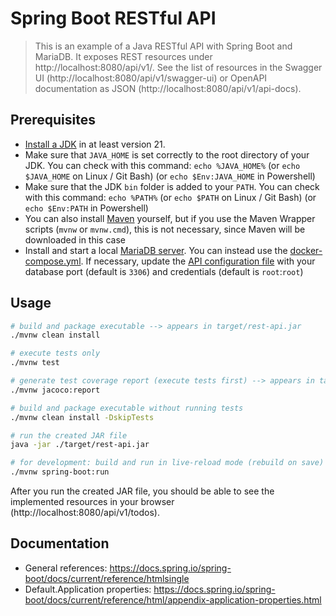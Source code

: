 # Spring Boot RESTful API

> This is an example of a Java RESTful API with Spring Boot and MariaDB.
> It exposes REST resources under http://localhost:8080/api/v1/.
> See the list of resources in the Swagger UI (http://localhost:8080/api/v1/swagger-ui) or OpenAPI documentation as JSON (http://localhost:8080/api/v1/api-docs).

## Prerequisites

- [Install a JDK](https://www.oracle.com/de/java/technologies/downloads/) in at least version 21.
- Make sure that `JAVA_HOME` is set correctly to the root directory of your JDK. You can check with this command: `echo %JAVA_HOME%` (or `echo $JAVA_HOME` on Linux / Git Bash) (or `echo $Env:JAVA_HOME` in Powershell)
- Make sure that the JDK `bin` folder is added to your `PATH`. You can check with this command: `echo %PATH%` (or `echo $PATH` on Linux / Git Bash) (or `echo $Env:PATH` in Powershell)
- You can also install [Maven](https://maven.apache.org/) yourself, but if you use the Maven Wrapper scripts (`mvnw` or `mvnw.cmd`), this is not necessary, since Maven will be downloaded in this case
- Install and start a local [MariaDB server](https://mariadb.org/download/). You can instead use the [docker-compose.yml](../docker-compose.yml). If necessary, update the [API configuration file](src/main/resources/application.properties) with your database port (default is `3306`) and credentials (default is `root`:`root`)

## Usage

```bash
# build and package executable --> appears in target/rest-api.jar
./mvnw clean install

# execute tests only
./mvnw test

# generate test coverage report (execute tests first) --> appears in target/site/jacoco/index.html
./mvnw jacoco:report

# build and package executable without running tests
./mvnw clean install -DskipTests

# run the created JAR file
java -jar ./target/rest-api.jar

# for development: build and run in live-reload mode (rebuild on save)
./mvnw spring-boot:run
```

After you run the created JAR file, you should be able to see the implemented resources in your browser (http://localhost:8080/api/v1/todos).

## Documentation

- General references: https://docs.spring.io/spring-boot/docs/current/reference/htmlsingle
- Default.Application properties: https://docs.spring.io/spring-boot/docs/current/reference/html/appendix-application-properties.html
